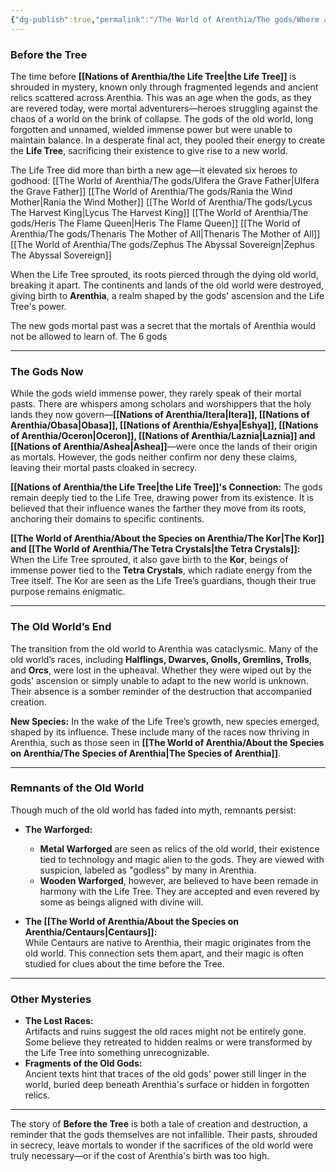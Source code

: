 ```yaml
---
{"dg-publish":true,"permalink":"/The World of Arenthia/The gods/Where all the gods came from/","tags":["History","Diety","ulfera","Thenaris","rania","Lycus","Heris","Zephus"]}
---
```


### **Before the Tree**

The time before **[[Nations of Arenthia/the Life Tree\|the Life Tree]]** is shrouded in mystery, known only through fragmented legends and ancient relics scattered across Arenthia. This was an age when the gods, as they are revered today, were mortal adventurers—heroes struggling against the chaos of a world on the brink of collapse. The gods of the old world, long forgotten and unnamed, wielded immense power but were unable to maintain balance. In a desperate final act, they pooled their energy to create the **Life Tree**, sacrificing their existence to give rise to a new world.

The Life Tree did more than birth a new age—it elevated six heroes to godhood:
	[[The World of Arenthia/The gods/Ulfera the Grave Father\|Ulfera the Grave Father]]
	[[The World of Arenthia/The gods/Rania the Wind Mother\|Rania the Wind Mother]]
	[[The World of Arenthia/The gods/Lycus The Harvest King\|Lycus The Harvest King]]
	[[The World of Arenthia/The gods/Heris The Flame Queen\|Heris The Flame Queen]]
	[[The World of Arenthia/The gods/Thenaris The Mother of All\|Thenaris The Mother of All]]
	[[The World of Arenthia/The gods/Zephus The Abyssal Sovereign\|Zephus The Abyssal Sovereign]]

When the Life Tree sprouted, its roots pierced through the dying old world, breaking it apart. The continents and lands of the old world were destroyed, giving birth to **Arenthia**, a realm shaped by the gods' ascension and the Life Tree's power.

The new gods mortal past was a secret that the mortals of Arenthia would not be allowed to learn of.  The 6 gods 

---

### **The Gods Now**

While the gods wield immense power, they rarely speak of their mortal pasts. There are whispers among scholars and worshippers that the holy lands they now govern—**[[Nations of Arenthia/Itera\|Itera]], [[Nations of Arenthia/Obasa\|Obasa]], [[Nations of Arenthia/Eshya\|Eshya]], [[Nations of Arenthia/Oceron\|Oceron]], [[Nations of Arenthia/Laznia\|Laznia]] and [[Nations of Arenthia/Ashea\|Ashea]]**—were once the lands of their origin as mortals. However, the gods neither confirm nor deny these claims, leaving their mortal pasts cloaked in secrecy.

**[[Nations of Arenthia/the Life Tree\|the Life Tree]]'s Connection:** The gods remain deeply tied to the Life Tree, drawing power from its existence. It is believed that their influence wanes the farther they move from its roots, anchoring their domains to specific continents.

**[[The World of Arenthia/About the Species on Arenthia/The Kor\|The Kor]] and [[The World of Arenthia/The Tetra Crystals\|the Tetra Crystals]]:**  
When the Life Tree sprouted, it also gave birth to the **Kor**, beings of immense power tied to the **Tetra Crystals**, which radiate energy from the Tree itself. The Kor are seen as the Life Tree’s guardians, though their true purpose remains enigmatic.

---

### **The Old World’s End**

The transition from the old world to Arenthia was cataclysmic. Many of the old world’s races, including **Halflings, Dwarves, Gnolls, Gremlins, Trolls**, and **Orcs**, were lost in the upheaval. Whether they were wiped out by the gods' ascension or simply unable to adapt to the new world is unknown. Their absence is a somber reminder of the destruction that accompanied creation.

**New Species:** In the wake of the Life Tree’s growth, new species emerged, shaped by its influence. These include many of the races now thriving in Arenthia, such as those seen in **[[The World of Arenthia/About the Species on Arenthia/The Species of Arenthia\|The Species of Arenthia]]**.

---

### **Remnants of the Old World**

Though much of the old world has faded into myth, remnants persist:

- **The Warforged:**
    
    - **Metal Warforged** are seen as relics of the old world, their existence tied to technology and magic alien to the gods. They are viewed with suspicion, labeled as "godless" by many in Arenthia.
    - **Wooden Warforged**, however, are believed to have been remade in harmony with the Life Tree. They are accepted and even revered by some as beings aligned with divine will.
- **The [[The World of Arenthia/About the Species on Arenthia/Centaurs\|Centaurs]]:**  
    While Centaurs are native to Arenthia, their magic originates from the old world. This connection sets them apart, and their magic is often studied for clues about the time before the Tree.
    

---

### **Other Mysteries**

- **The Lost Races:**  
    Artifacts and ruins suggest the old races might not be entirely gone. Some believe they retreated to hidden realms or were transformed by the Life Tree into something unrecognizable.
- **Fragments of the Old Gods:**  
    Ancient texts hint that traces of the old gods' power still linger in the world, buried deep beneath Arenthia's surface or hidden in forgotten relics.

---

The story of **Before the Tree** is both a tale of creation and destruction, a reminder that the gods themselves are not infallible. Their pasts, shrouded in secrecy, leave mortals to wonder if the sacrifices of the old world were truly necessary—or if the cost of Arenthia's birth was too high.